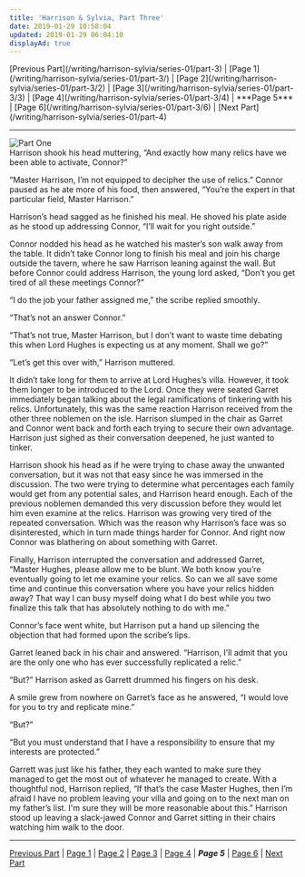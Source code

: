 ```yaml
---
title: 'Harrison & Sylvia, Part Three'
date: 2019-01-29 10:58:04
updated: 2019-01-29 06:04:10
displayAd: true
---
```

<p class="center"> [Previous Part](/writing/harrison-sylvia/series-01/part-3) | [Page 1](/writing/harrison-sylvia/series-01/part-3/) | [Page 2](/writing/harrison-sylvia/series-01/part-3/2) | [Page 3](/writing/harrison-sylvia/series-01/part-3/3) | [Page 4](/writing/harrison-sylvia/series-01/part-3/4) | <span class="current-page">***Page 5*** </span> | [Page 6](/writing/harrison-sylvia/series-01/part-3/6) | [Next Part](/writing/harrison-sylvia/series-01/part-4) </p><hr class="clear-both center-fade"/><div class="embedded-image-left"><img src="/writing/harrison-sylvia/series-01/part-3/hs103.jpg" alt="Part One" style="max-height: 275px;"/></div>Harrison shook his head muttering, “And exactly how many relics have we been able to activate, Connor?”

“Master Harrison, I’m not equipped to decipher the use of relics.”  Connor paused as he ate more of his food, then answered, “You’re the expert in that particular field, Master Harrison.”

Harrison’s head sagged as he finished his meal.  He shoved his plate aside as he stood up addressing Connor, “I’ll wait for you right outside.”

Connor nodded his head as he watched his master’s son walk away from the table.  It didn’t take Connor long to finish his meal and join his charge outside the tavern, where he saw Harrison leaning against the wall.  But before Connor could address Harrison, the young lord asked, “Don’t you get tired of all these meetings Connor?”

“I do the job your father assigned me,” the scribe replied smoothly.

“That’s not an answer Connor.”

“That’s not true, Master Harrison, but I don’t want to waste time debating this when Lord Hughes is expecting us at any moment.  Shall we go?”

“Let’s get this over with,” Harrison muttered.

It didn’t take long for them to arrive at Lord Hughes’s villa.  However, it took them longer to be introduced to the Lord.  Once they were seated Garret immediately began talking about the legal ramifications of tinkering with his relics.  Unfortunately, this was the same reaction Harrison received from the other three noblemen on the isle.  Harrison slumped in the chair as Garret and Connor went back and forth each trying to secure their own advantage.  Harrison just sighed as their conversation deepened, he just wanted to tinker.

Harrison shook his head as if he were trying to chase away the unwanted conversation, but it was not that easy since he was immersed in the discussion.  The two were trying to determine what percentages each family would get from any potential sales, and Harrison heard enough.  Each of the previous noblemen demanded this very discussion before they would let him even examine at the relics.  Harrison was growing very tired of the repeated conversation.  Which was the reason why Harrison’s face was so disinterested, which in turn made things harder for Connor.  And right now Connor was blathering on about something with Garret.

Finally, Harrison interrupted the conversation and addressed Garret, “Master Hughes, please allow me to be blunt.  We both know you’re eventually going to let me examine your relics.  So can we all save some time and continue this conversation where you have your relics hidden away?  That way I can busy myself doing what I do best while you two finalize this talk that has absolutely nothing to do with me.”

Connor’s face went white, but Harrison put a hand up silencing the objection that had formed upon the scribe’s lips.

Garret leaned back in his chair and answered.  “Harrison, I’ll admit that you are the only one who has ever successfully replicated a relic.”

“But?”  Harrison asked as Garrett drummed his fingers on his desk.

A smile grew from nowhere on Garret’s face as he answered, “I would love for you to try and replicate mine.”

“But?”

“But you must understand that I have a responsibility to ensure that my interests are protected.”

Garrett was just like his father, they each wanted to make sure they managed to get the most out of whatever he managed to create.  With a thoughtful nod, Harrison replied, “If that’s the case Master Hughes, then I’m afraid I have no problem leaving your villa and going on to the next man on my father’s list.  I'm sure they will be more reasonable about this.”  Harrison stood up leaving a slack-jawed Connor and Garret sitting in their chairs watching him walk to the door.<hr class="clear-both center-fade"/><p class="center"> [Previous Part](/writing/harrison-sylvia/series-01/part-1) | [Page 1](/writing/harrison-sylvia/series-01/part-3/) | [Page 2](/writing/harrison-sylvia/series-01/part-3/2) | [Page 3](/writing/harrison-sylvia/series-01/part-3/3) | [Page 4](/writing/harrison-sylvia/series-01/part-3/4) | <span class="current-page">***Page 5*** </span> | [Page 6](/writing/harrison-sylvia/series-01/part-3/6) | [Next Part](/writing/harrison-sylvia/series-01/part-4) </p>